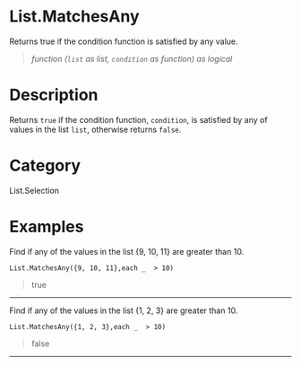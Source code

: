 ﻿# List.MatchesAny
Returns true if the condition function is satisfied by any value.
> _function (<code>list</code> as list, <code>condition</code> as function) as logical_
# Description 
Returns <code>true</code> if the condition function, <code>condition</code>, is satisfied by any of values in the list <code>list</code>, otherwise returns <code>false</code>.

# Category 
List.Selection
# Examples 
Find if any of the values in the list {9, 10, 11} are greater than 10.
```
List.MatchesAny({9, 10, 11},each _  > 10) 
```
> true
***
Find if any of the values in the list {1, 2, 3} are greater than 10.
```
List.MatchesAny({1, 2, 3},each _  > 10) 
```
> false
***
